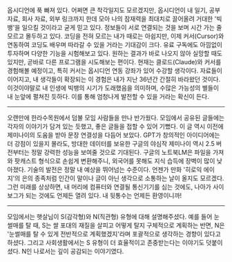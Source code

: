 옵시디언에 푹 빠져 있다. 어쩌면 큰 착각일지도 모르겠지만, 옵시디언이 내 일기, 공부 자료, 회사 자료, 외부 링크까지 한데 모아 나의 잠재력을 최대치로 끌어올려 거대한 '빅뱅'을 일으킬 것이라고 굳게 믿고 있다. 정보들이 서로 연결되는 것을 보며 시간 가는 줄 모르고 몰두하고 있다. 코딩을 전혀 모르는 내가 때로는 아쉽지만, 이제 커서(Cursor)와 연동하여 코딩도 배우며 따라갈 수 있을 거라는 기대감이 크다. 유료 구독에도 아낌없이 투자하며 다양한 기능을 시험해보고 있다. 원하는 결과가 바로 나오지 않아 실망할 때도 있지만, 곧바로 다른 프로그램을 시도해보는 편이다. 현재는 클로드(Claude)와 커서를 경험해볼 예정이고, 특히 커서는 옵시디언 연동 강좌가 있어 수강할 생각이다. 자료들이 이어지고, 내 생각들이 확장되는 이 경험은 내가 지난 36년간 간절히 바라왔던 것이다. 이것이야말로 내 인생에 빅뱅의 시기가 도래했음을 의미하며, 수많은 가능성의 별들이 내 눈앞에 펼쳐진 듯하다. 이를 통해 엄청나게 발전할 수 있을 거라는 확신이 든다.

___


오랜만에 한라수목원에서 덤불 모임 사람들을 만나 반가웠다. 모임에서 공유된 글들에는 각자의 이야기가 담겨 있는 듯했고, 좋은 글들을 접할 수 있어 기뻤다. 이 글 역시 이전에 제미나이의 도움을 받아 문장 연결성을 다듬어 보았다. GPT가 창의적인 아이디어에는 더 강점이 있을지 몰라도, 방대한 데이터를 보유한 구글의 야심작 제미나이 역시 2.5 버전부터는 정말 강력한 성능을 보여줄 것으로 기대된다. 구글의 노트북LM은 파일을 가져와 팟캐스트 형식으로 손쉽게 변환해주니, 외국어를 못해도 지식 습득에 장벽이 많이 낮아졌다. 기술의 발전은 정말 내 예상을 뛰어넘는 수준이다. 언젠가 만화 '히로익 에이지'의 은의 종족처럼 인간이 말이나 글이 아닌 생각으로 소통하는 날이 올지도 모르겠다. 그런 미래를 상상하면, 내 머리에 컴퓨터와 연결될 통신기기를 심는 것에도, 나아가 사이보그가 되는 것에도 언제든 열려 있다. 내 뒷통수는 언제든 환영이니까!

___


모임에서는 햇살님이 S(감각형)와 N(직관형) 유형에 대해 설명해주셨다. 예를 들어 눈썰매를 탈 때, S는 쌀 포대의 재질을 살피고 어떻게 탈지 구체적으로 계획하는 반면, N은 '눈썰매를 탈 수 있게 전반적으로 계획했겠지'라며 포괄적으로 생각하는 경향이 있다고 하셨다. 그리고 사회생활에서는 S 유형이 더 효율적이고 존중받는다는 이야기도 덧붙이셨다. N인 나로서는 깊이 공감되는 이야기였다.




